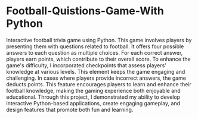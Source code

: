 # Football-Quistions-Game-With Python
Interactive football trivia game using Python. This game involves players by presenting them with questions related to football. It offers four possible answers to each question as multiple choices. For each correct answer, players earn points, which contribute to their overall score. To enhance the game's difficulty, I incorporated checkpoints that assess players' knowledge at various levels. This element keeps the game engaging and challenging. In cases where players provide incorrect answers, the game deducts points. This feature encourages players to learn and enhance their football knowledge, making the gaming experience both enjoyable and educational.
Through this project, I demonstrated my ability to develop interactive Python-based applications, create engaging gameplay, and design features that promote both fun and learning.
